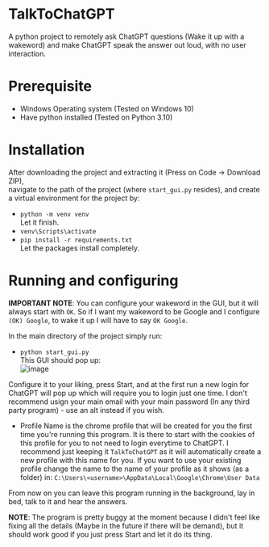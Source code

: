 # TalkToChatGPT
A python project to remotely ask ChatGPT questions (Wake it up with a wakeword) and make ChatGPT speak the answer out loud, with no user interaction.

# Prerequisite
* Windows Operating system (Tested on Windows 10)
* Have python installed (Tested on Python 3.10)

# Installation
After downloading the project and extracting it (Press on Code -> Download ZIP),  
navigate to the path of the project (where `start_gui.py` resides), and create a virtual environment for the project by:  
- `python -m venv venv`  
Let it finish.  
- `venv\Scripts\activate`  
- `pip install -r requirements.txt`  
Let the packages install completely.  

# Running and configuring
**IMPORTANT NOTE**: You can configure your wakeword in the GUI, but it will always start with `OK`. So if I want my wakeword to be Google and I configure `(OK) Google`, to wake it up I will have to say `OK Google`.  

In the main directory of the project simply run:  
- `python start_gui.py`  
This GUI should pop up:  
![image](https://user-images.githubusercontent.com/44837286/211014433-14d82242-5fb4-4d86-a6e9-8c354447de18.png)

Configure it to your liking, press Start, and at the first run a new login for ChatGPT will pop up which will require you to login just one time.
I don't recommend usign your main email with your main password (In any third party program) - use an alt instead if you wish.

* Profile Name is the chrome profile that will be created for you the first time you're running this program. It is there to start with the cookies of this profile for you to not need to login everytime to ChatGPT. I recommend just keeping it `TalkToChatGPT` as it will automatically create a new profile with this name for you. If you want to use your existing profile change the name to the name of your profile as it shows (as a folder) in: `C:\Users\<username>\AppData\Local\Google\Chrome\User Data`

From now on you can leave this program running in the background, lay in bed, talk to it and hear the answers.

**NOTE**: The program is pretty buggy at the moment because I didn't feel like fixing all the details (Maybe in the future if there will be demand), but it should work good if you just press Start and let it do its thing.
